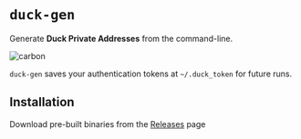 # `duck-gen`

Generate **Duck Private Addresses** from the command-line.

![carbon](https://user-images.githubusercontent.com/16789070/193912937-4e73a05c-de41-45ad-901c-96bd5e54f92d.png)

`duck-gen` saves your authentication tokens at `~/.duck_token` for future runs. 

## Installation 

Download pre-built binaries from the [Releases](https://github.com/chowder/duck-gen/releases) page
